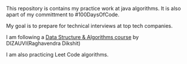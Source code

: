 This repository is contains my practice work at java algorithms. It is also apart of my committment to #100DaysOfCode. 

My goal is to prepare for technical interviews at top tech companies. 

I am following a [Data Structure & Algorithms course](https://www.linkedin.com/learning/introduction-to-data-structures-algorithms-in-java) by DIZAUVI(Raghavendra Dikshit) 

I am also practicing Leet Code algorithms. 